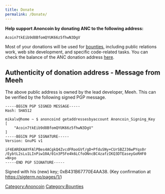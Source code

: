 ```yaml
---
title: Donate
permalink: /Donate/
---
```


**Help support Anoncoin by donating ANC to the following address:**

`Acoin7tkEib9d8BfomQYUK66z5fhwN3DgV`

Most of your donations will be used for [bounties](/Bounties "wikilink"), including public relations work, web site development, and specific code-related tasks. You can check the balance of the ANC donation address [here](http://ancblockchain.com/address/Acoin7tkEib9d8BfomQYUK66z5fhwN3DgV).

Authenticity of donation address - Message from Meeh
----------------------------------------------------

The above public address is owned by the lead developer, Meeh. This can be verified by the following signed PGP message.

    -----BEGIN PGP SIGNED MESSAGE-----
    Hash: SHA512

    mikalv@home ~ $ anoncoind getaddressesbyaccount Anoncoin_Signing_Key
    [
        "Acoin7tkEib9d8BfomQYUK66z5fhwN3DgV"
    ]
    -----BEGIN PGP SIGNATURE-----
    Version: GnuPG v1

    iF4EAREKAAYFAlPBes4ACgkQ4ZvcdFRooGVf/gD+PfduSNy+CUrSBZJ36wPYqs0r
    /EybtL2sLu1LInPiw10A/01n3P5Fe4k6LCfoONncBC4zafzIKQ3DTEaseyGoRHF0
    =N+po
    -----END PGP SIGNATURE-----

Signed with his (new) key; 0xB431B67770E4AA38. (Key confirmation at <https://sigterm.no/pages/1/>)

[Category:Anoncoin](/Category:Anoncoin "wikilink") [Category:Bounties](/Category:Bounties "wikilink")